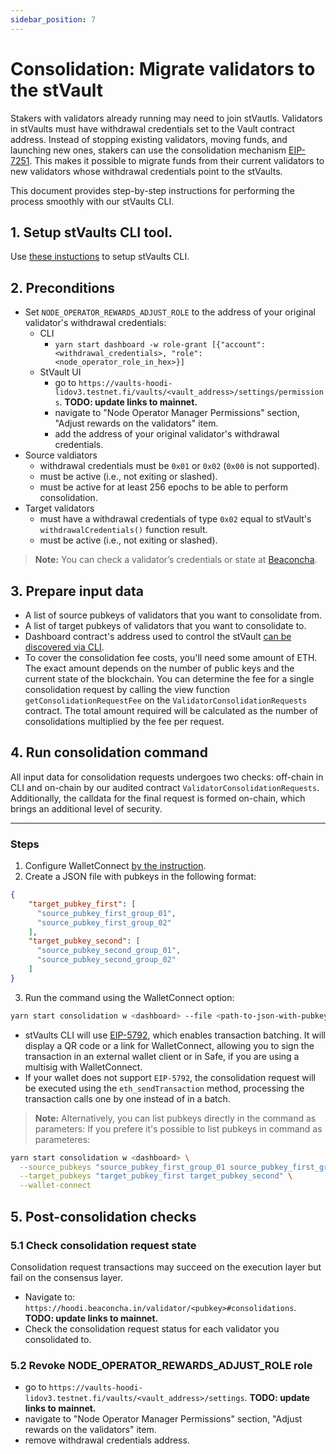 ```yaml
---
sidebar_position: 7
---
```


# Consolidation: Migrate validators to the stVault
Stakers with validators already running may need to join stVautls. Validators in stVaults must have withdrawal credentials set to the Vault contract address. Instead of stopping existing validators, moving funds, and launching new ones, stakers can use the consolidation mechanism [EIP-7251](https://eips.ethereum.org/EIPS/eip-7251). This makes it possible to migrate funds from their current validators to new validators whose withdrawal credentials point to the stVaults.

This document provides step-by-step instructions for performing the process smoothly with our stVaults CLI.

## 1. Setup stVaults CLI tool.
Use [these instuctions](https://lidofinance.github.io/lido-staking-vault-cli/) to setup stVaults CLI.
## 2. Preconditions
- Set `NODE_OPERATOR_REWARDS_ADJUST_ROLE` to the address of your original validator's withdrawal credentials:
  - CLI
    - `yarn start dashboard -w role-grant [{"account": <withdrawal_credentials>, "role": <node_operator_role_in_hex>}]`
  - StVault UI
    - go to `https://vaults-hoodi-lidov3.testnet.fi/vaults/<vault_address>/settings/permissions`. **TODO: update links to mainnet.**
    - navigate to "Node Operator Manager Permissions" section, "Adjust rewards on the validators" item.
    - add the address of your original validator's withdrawal credentials.
- Source valdiators
    - withdrawal credentials must be `0x01` or `0x02` (`0x00` is not supported).
    - must be active (i.e., not exiting or slashed).
    - must be active for at least 256 epochs to be able to perform consolidation.
- Target validators
    - must have a withdrawal credentials of type `0x02` equal to stVault's `withdrawalCredentials()` function result.
    - must be active (i.e., not exiting or slashed).

> **Note:** You can check a validator’s credentials or state at [Beaconcha](https://beaconcha.in/validator/<pubkey>).

## 3. Prepare input data
- A list of source pubkeys of validators that you want to consolidate from.
- A list of target pubkeys of validators that you want to consolidate to.
- Dashboard contract's address used to control the stVault [can be discovered via CLI](https://lidofinance.github.io/lido-staking-vault-cli/get-started/additional-helpers#find-dashboard-by-vault).
- To cover the consolidation fee costs, you'll need some amount of ETH. The exact amount depends on the number of public keys and the current state of the blockchain. You can determine the fee for a single consolidation request by calling the view function `getConsolidationRequestFee` on the `ValidatorConsolidationRequests` contract. The total amount required will be calculated as the number of consolidations multiplied by the fee per request.


## 4. Run consolidation command
All input data for consolidation requests undergoes two checks: off-chain in CLI and on-chain by our audited contract `ValidatorConsolidationRequests`. Additionally, the calldata for the final request is formed on-chain, which brings an additional level of security.

---

### Steps
1. Configure WalletConnect [by the instruction](https://lidofinance.github.io/lido-staking-vault-cli/get-started/wallet-connect).
2. Create a JSON file with pubkeys in the following format:
```json
{
    "target_pubkey_first": [
      "source_pubkey_first_group_01",
      "source_pubkey_first_group_02"
    ],
    "target_pubkey_second": [
      "source_pubkey_second_group_01",
      "source_pubkey_second_group_02"
    ]
}
```
3. Run the command using the WalletConnect option:
```bash
yarn start consolidation w <dashboard> --file <path-to-json-with-pubkeys> --wallet-connect
```
- stVaults CLI will use [EIP-5792](https://eips.ethereum.org/EIPS/eip-5792), which enables transaction batching. It will display a QR code or a link for WalletConnect, allowing you to sign the transaction in an external wallet client or in Safe, if you are using a multisig with WalletConnect.
- If your wallet does not support `EIP-5792`, the consolidation request will be executed using the `eth_sendTransaction` method, processing the transaction calls one by one instead of in a batch.

> **Note:** Alternatively, you can list pubkeys directly in the command as parameters:
If you prefere it's possible to list pubkeys in command as parameteres:
```bash
yarn start consolidation w <dashboard> \
  --source_pubkeys "source_pubkey_first_group_01 source_pubkey_first_group_02, source_pubkey_second_group_01 source_pubkey_second_group_02" \
  --target_pubkeys "target_pubkey_first target_pubkey_second" \
  --wallet-connect
```

## 5. Post-consolidation checks

### 5.1 Check consolidation request state
Consolidation request transactions may succeed on the execution layer but fail on the consensus layer.
- Navigate to: `https://hoodi.beaconcha.in/validator/<pubkey>#consolidations`. **TODO: update links to mainnet.**
- Check the consolidation request status for each validator you consolidated to.
### 5.2 Revoke NODE_OPERATOR_REWARDS_ADJUST_ROLE role
- go to `https://vaults-hoodi-lidov3.testnet.fi/vaults/<vault_address>/settings`. **TODO: update links to mainnet.**
- navigate to "Node Operator Manager Permissions" section, "Adjust rewards on the validators" item.
- remove withdrawal credentials address.